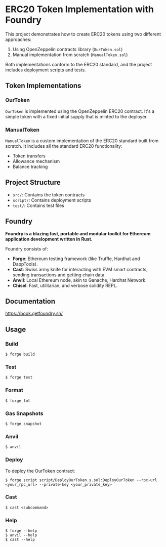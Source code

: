 # ERC20 Token Implementation with Foundry

This project demonstrates how to create ERC20 tokens using two different approaches:

1. Using OpenZeppelin contracts library (`OurToken.sol`)
2. Manual implementation from scratch (`ManualToken.sol`)

Both implementations conform to the ERC20 standard, and the project includes deployment scripts and tests.

## Token Implementations

### OurToken

`OurToken` is implemented using the OpenZeppelin ERC20 contract. It's a simple token with a fixed initial supply that is minted to the deployer.

### ManualToken

`ManualToken` is a custom implementation of the ERC20 standard built from scratch. It includes all the standard ERC20 functionality:
- Token transfers
- Allowance mechanism
- Balance tracking

## Project Structure

- `src/`: Contains the token contracts
- `script/`: Contains deployment scripts
- `test/`: Contains test files

## Foundry

**Foundry is a blazing fast, portable and modular toolkit for Ethereum application development written in Rust.**

Foundry consists of:

-   **Forge**: Ethereum testing framework (like Truffle, Hardhat and DappTools).
-   **Cast**: Swiss army knife for interacting with EVM smart contracts, sending transactions and getting chain data.
-   **Anvil**: Local Ethereum node, akin to Ganache, Hardhat Network.
-   **Chisel**: Fast, utilitarian, and verbose solidity REPL.

## Documentation

https://book.getfoundry.sh/

## Usage

### Build

```shell
$ forge build
```

### Test

```shell
$ forge test
```

### Format

```shell
$ forge fmt
```

### Gas Snapshots

```shell
$ forge snapshot
```

### Anvil

```shell
$ anvil
```

### Deploy

To deploy the OurToken contract:

```shell
$ forge script script/DeployOurToken.s.sol:DeployOurToken --rpc-url <your_rpc_url> --private-key <your_private_key>
```

### Cast

```shell
$ cast <subcommand>
```

### Help

```shell
$ forge --help
$ anvil --help
$ cast --help
```
